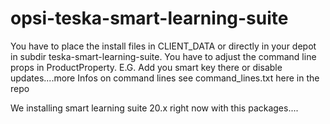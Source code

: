 # opsi-teska-smart-learning-suite

You have to place the install files in CLIENT_DATA or directly in your depot in subdir teska-smart-learning-suite. You have to adjust the command line props in ProductProperty. E.G. Add you smart key there or disable updates....more Infos on command lines see command_lines.txt here in the repo

We installing smart learning suite 20.x right now with this packages....
